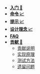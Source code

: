 * **[入门 🚪](zh-cn/README.md)**
* **[命令 📈️](zh-cn/cli-help.md)**
* **[提示 📈️](zh-cn/tips.md)**
* **[设计理念 📈️](zh-cn/design.md)**
* **[FAQ](zh-cn/faq.md)**
* **[贡献 📖](#)**
    * [贡献说明](zh-cn/contribute/introduction)
    * [实现原理](zh-cn/contribute/architecture)
    * [测试方法](zh-cn/contribute/test)
    * [遗留问题](zh-cn/contribute/unsolved)
